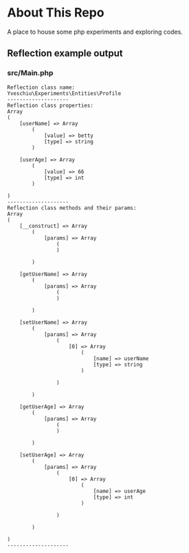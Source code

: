 # About This Repo

A place to house some php experiments and exploring codes.

## Reflection example output
### src/Main.php
    Reflection class name:
    Yveschiu\Experiments\Entities\Profile
    --------------------
    Reflection class properties:
    Array
    (
        [userName] => Array
            (
                [value] => betty
                [type] => string
            )

        [userAge] => Array
            (
                [value] => 66
                [type] => int
            )

    )
    --------------------
    Reflection class methods and their params:
    Array
    (
        [__construct] => Array
            (
                [params] => Array
                    (
                    )

            )

        [getUserName] => Array
            (
                [params] => Array
                    (
                    )

            )

        [setUserName] => Array
            (
                [params] => Array
                    (
                        [0] => Array
                            (
                                [name] => userName
                                [type] => string
                            )

                    )

            )

        [getUserAge] => Array
            (
                [params] => Array
                    (
                    )

            )

        [setUserAge] => Array
            (
                [params] => Array
                    (
                        [0] => Array
                            (
                                [name] => userAge
                                [type] => int
                            )

                    )

            )

    )
    --------------------